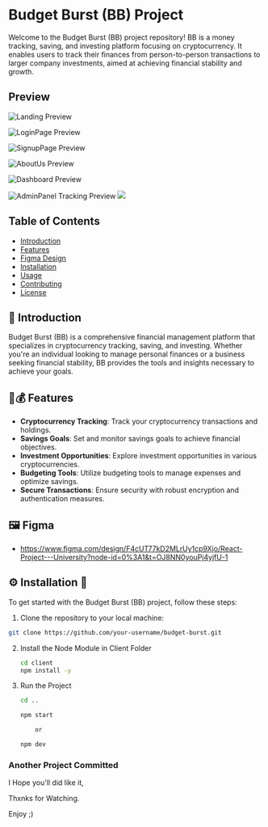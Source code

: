 # Budget Burst (BB) Project

Welcome to the Budget Burst (BB) project repository! BB is a money tracking, saving, and investing platform focusing on cryptocurrency. It enables users to track their finances from person-to-person transactions to larger company investments, aimed at achieving financial stability and growth.

## Preview

![Landing Preview](https://blogger.googleusercontent.com/img/a/AVvXsEiGG_--dnhTGRBrLBap6JJCf1UWop9xR_tOJWe2e5Lixy9DEZyJDxTEA-GBUMtuV7Z4FWjvsX1CUt4K1xOmaUSQ1fnm93vF_KoVTucSA4WDIr1EWD5SF38tjnTCxWlbJ2LbyV0dCt-HifhCImCiZvDFjcaw3ux2gDDDnXW_X-4HmO_03obnWMbQ7UcJly0)

![LoginPage Preview](https://blogger.googleusercontent.com/img/a/AVvXsEgu4U0skq_feZGa1-lPmL4m2Y9k9jNW8hLB2wqvmlbJMFOs3kThVBYrZK3ARKi5WGkEeBllL16QSRYVKy5BBe_xURO5iZdLOFJ0RAu9Wnth5-zoMQaqNjAIUB3AujiM1SlI_PfvOec00NlZFmHq9KE6Eywfi-NHX4fcPF_w-wNj413mVyofYew75FWOAZg)

![SignupPage Preview](https://blogger.googleusercontent.com/img/a/AVvXsEhev_FFz6WJT7eXyv-SfOkiQtG8GKdgy7_Zett_q-CDo4SqdqKlP3dBC3_finIofbczByRbLSgUcMCuR3o2Hk-efm2D7zR83m1VE6fh7YOd_QePIl5DExHrDvlUA034pWLJmtD8oG7oPnc2-kTXsCtd08LAr9vfR8lAGHnC1zFQxMvnlmvjOhT04NGVHtA)

![AboutUs Preview](https://blogger.googleusercontent.com/img/a/AVvXsEiuNS-v-XlRZFHDogiiD2DGpFHT8OuyB6DRoFFt0Fm5j-CzL49PCt2xtFUL-6C0pyXK_sPyV6THGb-XWO6LtH50GEvGCE_Ts9sYr8JsJuZgTn4Lq2zuJ0z-5Uplcz_JqlN7S7-SwzcZybrLwPI0vPdXpxT4_xIjImFsFQlM4SsT0N3zjqX24gQgOaE-zh0)

![Dashboard Preview](https://blogger.googleusercontent.com/img/a/AVvXsEi62ClLY8AjvxaDrtIntmqlaSGombSYav5LA0SHeRXSshMuawuz1W-35LvWpiuMCAGyTmn5-zsCqqYD_jCd8bZ0nrgZC3KN_xCEff-0M5smjiUod-oBjm8AIbSrAi97AWXytUL0I8zQ4ly7r6GLSDxE50FtJifOHGxqNzPszzpq1OXofClfbjgBCLqz518)

![AdminPanel Tracking Preview](https://blogger.googleusercontent.com/img/a/AVvXsEgVM5r4KzM5bDgQlJWQQM9NFqC79VDb5r-rFqIozxNcfRn_sxgJeIxchmOU6c5ABs0_xswToLKpFUNpYx8MwHCwlWz81OdpRc5yOpMoKt1YkXqsKIPiBF_cOGi9ZashL649GS-AvZlsOMg5Srg3xs0Y94JdIfnp6LWtcQ8WrzH5vNGoNDpB5w-nohbayVQ)
![](https://blogger.googleusercontent.com/img/a/AVvXsEhlunrslHsq5oyidkWmjbu8xw_B3wTx85zG1icl7sRAf2CqO6-9c_XhpcERXTPZ7DNIxJ0WUELb_iEY271JDq3I50tvsiPSbujtR4KvXnuXSzBDSu7X1cmx5BanWN7J_FGoacA4E0s0gqOvEyvPkIWyzd6GrVoGi8Nel2AbPbixYMvfihNU7dyuwkVAess)

## Table of Contents

- [Introduction](#introduction)
- [Features](#features)
- [Figma Design](#figma)
- [Installation](#installation)
- [Usage](#usage)
- [Contributing](#contributing)
- [License](#license)

## 📖 Introduction

Budget Burst (BB) is a comprehensive financial management platform that specializes in cryptocurrency tracking, saving, and investing. Whether you're an individual looking to manage personal finances or a business seeking financial stability, BB provides the tools and insights necessary to achieve your goals.

## 💸💰 Features 
- **Cryptocurrency Tracking**: Track your cryptocurrency transactions and holdings.
- **Savings Goals**: Set and monitor savings goals to achieve financial objectives.
- **Investment Opportunities**: Explore investment opportunities in various cryptocurrencies.
- **Budgeting Tools**: Utilize budgeting tools to manage expenses and optimize savings.
- **Secure Transactions**: Ensure security with robust encryption and authentication measures.

## 🖼️ Figma
- https://www.figma.com/design/F4cUT77kD2MLrUy1cp9Xjo/React-Project---University?node-id=0%3A1&t=OJ8NN0youPj4yjfU-1

## ⚙️ Installation 🧪

To get started with the Budget Burst (BB) project, follow these steps:

1.  Clone the repository to your local machine:

   ```bash
   git clone https://github.com/your-username/budget-burst.git
```

2. Install the Node Module in Client Folder

    ```bash
    cd client
    npm install -y
    ```
    
3. Run the Project

    ```bash
    cd .. 
    
    npm start

        or

    npm dev 
    ```

### Another Project Committed
I Hope you'll did like it,

Thxnks for Watching.

Enjoy ;)
